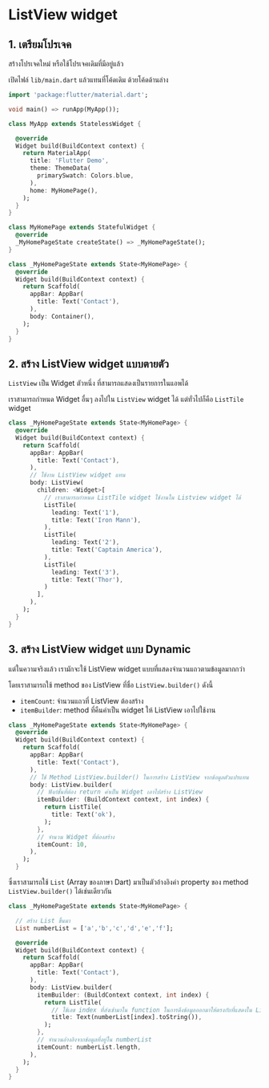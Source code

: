 
# ListView widget

## 1. เตรียมโปรเจค

สร้างโปรเจคใหม่ หรือใช้โปรเจคเดิมที่มีอยู่แล้ว 

เปิดไฟล์ `lib/main.dart` แล้วแทนที่โค้ดเดิม ด้วยโค้ดด้านล่าง

```dart
import 'package:flutter/material.dart';

void main() => runApp(MyApp());

class MyApp extends StatelessWidget {

  @override
  Widget build(BuildContext context) {
    return MaterialApp(
      title: 'Flutter Demo',
      theme: ThemeData(
        primarySwatch: Colors.blue,
      ),
      home: MyHomePage(),
    );
  }
}

class MyHomePage extends StatefulWidget {
  @override
  _MyHomePageState createState() => _MyHomePageState();
}

class _MyHomePageState extends State<MyHomePage> {
  @override
  Widget build(BuildContext context) {
    return Scaffold(
      appBar: AppBar(
        title: Text('Contact'),
      ),
      body: Container(),
    );
  }
}
```

## 2. สร้าง ListView widget แบบตายตัว

`ListView` เป็น Widget ตัวหนึ่ง ที่สามารถแสดงเป็นรายการในแอพได้ 

เราสามารถกำหนด Widget อื่นๆ ลงไปใน `ListView` widget ได้ แต่ทั่วไปก็คือ `ListTile` widget

```dart
class _MyHomePageState extends State<MyHomePage> {
  @override
  Widget build(BuildContext context) {
    return Scaffold(
      appBar: AppBar(
        title: Text('Contact'),
      ),
      // ใช้งาน ListView widget แทน
      body: ListView(
        children: <Widget>[
          // เราสามารถกำหนด ListTile widget ใช้งานใน Listview widget ได้
          ListTile(
            leading: Text('1'),
            title: Text('Iron Mann'),
          ),
          ListTile(
            leading: Text('2'),
            title: Text('Captain America'),
          ),
          ListTile(
            leading: Text('3'),
            title: Text('Thor'),
          )
        ],
      ),
    );
  }
}
```

## 3. สร้าง ListView widget แบบ Dynamic 

แต่ในความจริงแล้ว เรามักจะใช้ ListView widget แบบที่แสดงจำนวนแถวตามข้อมูลมากกว่า 

โดยเราสามารถใช้ method ของ ListView ที่ชื่อ `ListView.builder()` ดังนี้ 

- `itemCount`: จำนวนแถวที่ ListView ต้องสร้าง
- `itemBuilder`: method ที่คืนค่าเป็น widget ให้ ListView เอาไปใช้งาน 

```dart
class _MyHomePageState extends State<MyHomePage> {
  @override
  Widget build(BuildContext context) {
    return Scaffold(
      appBar: AppBar(
        title: Text('Contact'),
      ),
      // ใช้ Method ListView.builder() ในการสร้าง ListView จากข้อมูลตัวแปรแทน
      body: ListView.builder(
        // ฟังก์ชั่นที่ต้อง return ค่าเป็น Widget เอาไปสร้าง ListView
        itemBuilder: (BuildContext context, int index) {
          return ListTile(
            title: Text('ok'),
          );
        },
        // จำนวน Widget ที่ต้องสร้าง
        itemCount: 10, 
      ),
    );
  }
```

ซึ่งเราสามารถใช้ `List` (Array ของภาษา Dart) มาเป็นตัวอ้างอิงค่า property ของ method `ListView.builder()` ได้เช่นเดียวกัน

```dart
class _MyHomePageState extends State<MyHomePage> {

  // สร้าง List ขึ้นมา
  List numberList = ['a','b','c','d','e','f'];

  @override
  Widget build(BuildContext context) {
    return Scaffold(
      appBar: AppBar(
        title: Text('Contact'),
      ),
      body: ListView.builder(
        itemBuilder: (BuildContext context, int index) {
          return ListTile(
            // ใช้เลข index ที่ส่งเข้ามาใน function ในการดึงข้อมูลออกมาให้ตรงกับที่แสดงใน ListView
            title: Text(numberList[index].toString()),
          );
        },
        // จำนวนอ้างอิงจากข้อมูลที่อยู่ใน numberList 
        itemCount: numberList.length, 
      ),
    );
  }
}
```